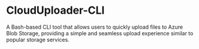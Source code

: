 # CloudUploader-CLI
A Bash-based CLI tool that allows users to quickly upload files to Azure Blob Storage, providing a simple and seamless upload experience similar to popular storage services.

